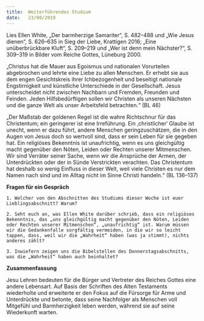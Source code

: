 ```yaml
---
title:  Weiterführendes Studium
date:   23/08/2019
---
```


Lies Ellen White, „Der barmherzige Samariter“, S. 482–488 und „Wie Jesus dienen“, S. 626–635 in Sieg der Liebe, Krattigen 2016; „Eine unüberbrückbare Kluft“, S. 209–219 und „Wer ist denn mein Nächster?“, S. 309–319 in Bilder vom Reiche Gottes, Lüneburg 2000.

„Christus hat die Mauer aus Egoismus und nationalen Vorurteilen abgebrochen und lehrte eine Liebe zu allen Menschen. Er erhebt sie aus dem engen Gesichtskreis ihrer Ichbezogenheit und beseitigt nationale Engstirnigkeit und künstliche Unterschiede in der Gesellschaft. Jesus unterscheidet nicht zwischen Nachbarn und Fremden, Freunden und Feinden. Jeden Hilfsbedürftigen sollen wir Christen als unseren Nächsten und die ganze Welt als unser Arbeitsfeld betrachten.“ (BL 46)

„Der Maßstab der goldenen Regel ist die wahre Richtschnur für das Christentum; ein geringerer ist eine Irreführung. Ein ‚christlicher‘ Glaube ist unecht, wenn er dazu führt, andere Menschen geringzuschätzen, die in den Augen von Jesus doch so wertvoll sind, dass er sein Leben für sie gegeben hat. Ein religiöses Bekenntnis ist unaufrichtig, wenn es uns gleichgültig macht gegenüber den Nöten, Leiden oder Rechten unserer Mitmenschen. Wir sind Verräter seiner Sache, wenn wir die Ansprüche der Armen, der Unterdrückten oder der in Sünde Verstrickten verachten. Das Christentum hat deshalb so wenig Einfluss in dieser Welt, weil viele Christen es nur dem Namen nach sind und im Alltag nicht im Sinne Christi handeln.“ (BL 136–137)

**Fragen für ein Gespräch**

`1. Welcher von den Abschnitten des Studiums dieser Woche ist euer Lieblingsabschnitt? Warum?`

`2. Seht euch an, was Ellen White darüber schrieb, dass ein religiöses Bekenntnis, das „uns gleichgültig macht gegenüber den Nöten, Leiden oder Rechten unserer Mitmenschen“, „unaufrichtig“ ist. Warum müssen wir die Gedankenfalle sorgfältig vermeiden, in die wir so leicht tappen, dass, weil wir die „Wahrheit“ haben (was ja stimmt), nichts anderes zählt?`

`3. Inwiefern zeigen uns die Bibelstellen des Donnerstagsabschnitts, was die „Wahrheit“ haben auch beinhaltet?`

**Zusammenfassung**

Jesu Lehren bedeuten für die Bürger und Vertreter des Reiches Gottes eine andere Lebensart. Auf Basis der Schriften des Alten Testaments wiederholte und erweiterte er den Fokus auf die Fürsorge für Arme und Unterdrückte und betonte, dass seine Nachfolger als Menschen voll Mitgefühl und Barmherzigkeit leben werden, während sie auf seine Wiederkunft warten.
